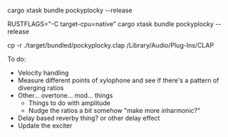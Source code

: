 cargo xtask bundle pockyplocky --release

RUSTFLAGS="-C target-cpu=native" cargo xtask bundle pockyplocky --release

cp -r ./target/bundled/pockyplocky.clap /Library/Audio/Plug-Ins/CLAP

To do:

- Velocity handling
- Measure different points of xylophone and see if there's a pattern of diverging ratios
- Other... overtone... mod... things
  - Things to do with amplitude
  - Nudge the ratios a bit somehow "make more inharmonic?"
- Delay based reverby thing? or other delay effect
- Update the exciter
